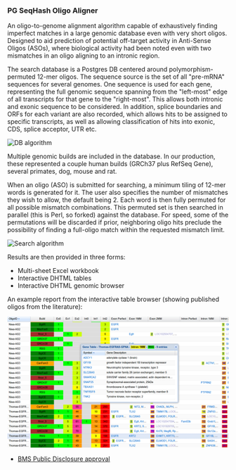 ### PG SeqHash Oligo Aligner

An oligo-to-genome alignment algorithm capable of exhaustively finding
imperfect matches in a large genomic database even with very short
oligos. Designed to aid prediction of potential off-target activity in
Anti-Sense Oligos (ASOs), where biological activity had been noted
even with two mismatches in an oligo aligning to an intronic region.

The search database is a Postgres DB centered around
polymorphism-permuted 12-mer oligos. The sequence source is the set of
all "pre-mRNA" sequences for several genomes. One sequence is used for
each gene, representing the full genomic sequence spanning from the
"left-most" edge of all transcripts for that gene to the
"right-most". This allows both intronic and exonic sequence to be
considered. In addition, splice boundaries and ORFs for each variant
are also recorded, which allows hits to be assigned to specific
transcripts, as well as allowing classification of hits into exonic,
CDS, splice acceptor, UTR etc.

![DB algorithm][DBalg]

Multiple genomic builds are included in the database. In our
production, these represented a couple human builds (GRCh37 plus
RefSeq Gene), several primates, dog, mouse and rat.

When an oligo (ASO) is submitted for searching, a minimum tiling of
12-mer words is generated for it. The user also specifies the number
of mismatches they wish to allow, the default being 2. Each word is
then fully permuted for all possible mismatch combinations. This
permuted set is then searched in parallel (this is Perl, so forked)
against the database. For speed, some of the permutations will be
discarded if prior, neighboring oligo hits preclude the possibility of
finding a full-oligo match within the requested mismatch limit.

![Search algorithm][SearchAlg]

Results are then provided in three forms:

* Multi-sheet Excel workbook
* Interactive DHTML tables
* Interactive DHTML genomic browser

An example report from the interactive table browser (showing
published oligos from the literature):

![Hit report][Report]

* [BMS Public Disclosure approval](PubD-Disclosure-Approval.md)

[DBalg]: img/SOS-DatabaseAlgorithm.png
[SearchAlg]: img/SOS-SearchAlgorithm.png
[Report]: img/SOS-Overview.png
